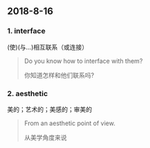 ## 2018-8-16

### 1. interface 

(使)(与…)相互联系（或连接）

> Do you know how to interface with them?
>
> 你知道怎样和他们联系吗?

### 2. aesthetic

美的；艺术的；美感的；审美的

> From an aesthetic point of view.
> 
> 从美学角度来说


